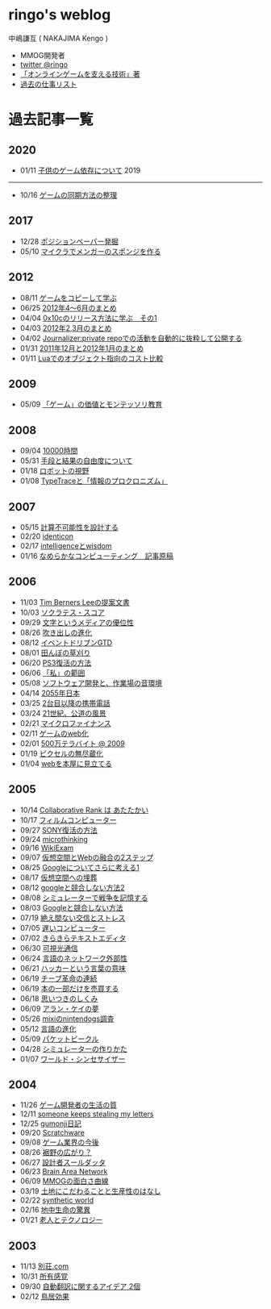 ringo's weblog
====
中嶋謙互 ( NAKAJIMA Kengo )

 - MMOG開発者
 - [twitter @ringo](http://twitter.com/ringo)
 - [「オンラインゲームを支える技術」著](http://goo.gl/cLoOc)
 - [過去の仕事リスト](https://github.com/kengonakajima/profile/blob/master/README.md)



過去記事一覧
====

2020
----
- 01/11 [子供のゲーム依存について](https://github.com/kengonakajima/blog/blob/master/articles/game_kids.md)
2019
----
 - 10/16 [ゲームの同期方法の整理](https://github.com/kengonakajima/blog/blob/master/articles/sync.md)
 
2017
----
 - 12/28 [ポジションペーパー発掘](https://github.com/kengonakajima/blog/blob/master/articles/position.md)
 - 05/10 [マイクラでメンガーのスポンジを作る](https://github.com/kengonakajima/blog/blob/master/articles/mc_menger_sponge.md)

2012
----
 - 08/11 [ゲームをコピーして学ぶ](https://github.com/kengonakajima/blog/blob/master/articles/copy_smb.md)
 - 06/25 [2012年4〜6月のまとめ](https://github.com/kengonakajima/blog/blob/master/articles/201206.md)
 - 04/04 [0x10cのリリース方法に学ぶ　その1](https://github.com/kengonakajima/blog/blob/master/articles/learn0x10c.md)
 - 04/03 [2012年2,3月のまとめ](https://github.com/kengonakajima/blog/blob/master/articles/201203.md)
 - 04/02 [Journalizer:private repoでの活動を自動的に抜粋して公開する](https://github.com/kengonakajima/blog/blob/master/articles/journalizer.md)
 - 01/31 [2011年12月と2012年1月のまとめ](https://github.com/kengonakajima/blog/blob/master/articles/201201.md)
 - 01/11 [Luaでのオブジェクト指向のコスト比較](https://github.com/kengonakajima/blog/blob/master/articles/luaoo.md)



2009
----
 - 05/09 [「ゲーム」の価値とモンテッソリ教育](https://github.com/kengonakajima/blog/blob/master/articles/montessori.md)

2008
----
 - 09/04 [10000時間](https://github.com/kengonakajima/blog/blob/master/articles/10000_hours.md)
 - 05/31 [手段と結果の自由度について](https://github.com/kengonakajima/blog/blob/master/articles/how_and_result.md)
 - 01/18 [ロボットの視野](https://github.com/kengonakajima/blog/blob/master/articles/robot_sight.md)
 - 01/08 [TypeTraceと「情報のプロクロニズム」](https://github.com/kengonakajima/blog/blob/master/articles/typetrace_1.md)
 

 
2007
----
 - 05/15 [計算不可能性を設計する](https://github.com/kengonakajima/blog/blob/master/articles/uncomputability.md)
 - 02/20 [identicon](https://github.com/kengonakajima/blog/blob/master/articles/identicon.md)
 - 02/17 [intelligenceとwisdom](https://github.com/kengonakajima/blog/blob/master/articles/intelligencewis_1.md)
 - 01/16 [なめらかなコンピューティング　記事原稿](https://github.com/kengonakajima/blog/blob/master/articles/nameraka.md)

 
2006
----
 - 11/03 [Tim Berners Leeの提案文書](https://github.com/kengonakajima/blog/blob/master/articles/tim_berners_lee.md)
 - 10/03 [ソクラテス・スコア](https://github.com/kengonakajima/blog/blob/master/articles/socrates.md)
 - 09/29 [文字というメディアの優位性](https://github.com/kengonakajima/blog/blob/master/articles/letters.md)
 - 08/26 [吹き出しの進化](https://github.com/kengonakajima/blog/blob/master/articles/evolution_of_bubbles.md)
 - 08/12 [イベントドリブンGTD](https://github.com/kengonakajima/blog/blob/master/articles/gtd_1.md)
 - 08/01 [田んぼの草刈り](https://github.com/kengonakajima/blog/blob/master/articles/ricefarms.md)
 - 06/20 [PS3復活の方法](https://github.com/kengonakajima/blog/blob/master/articles/ps3.md)
 - 06/06 [「私」の範囲](https://github.com/kengonakajima/blog/blob/master/articles/bounds_of_myself.md) 
 - 05/08 [ソフトウェア開発と、作業場の音環境](https://github.com/kengonakajima/blog/blob/master/articles/sound_environment.md)
 - 04/14 [2055年日本](https://github.com/kengonakajima/blog/blob/master/articles/2055.md)
 - 03/25 [2台目以降の携帯電話](https://github.com/kengonakajima/blog/blob/master/articles/second_mobile_phone.md)
 - 03/24 [21世紀、公道の風景](https://github.com/kengonakajima/blog/blob/master/articles/vehicles_21century.md)
 - 02/21 [マイクロファイナンス](https://github.com/kengonakajima/blog/blob/master/articles/access_for_all.md)
 - 02/11 [ゲームのweb化](https://github.com/kengonakajima/blog/blob/master/articles/web_3.md)
 - 02/01 [500万テラバイト @ 2009](https://github.com/kengonakajima/blog/blob/master/articles/500_2009_1.md)
 - 01/19 [ピクセルの無尽蔵化](https://github.com/kengonakajima/blog/blob/master/articles/infinity_pixels.md)
 - 01/04 [webを本屋に見立てる](https://github.com/kengonakajima/blog/blob/master/articles/web_as_bookstore.md)
 
2005
----
 - 10/14 [Collaborative Rank は あたたかい](https://github.com/kengonakajima/blog/blob/master/articles/collaborative_r.md)
 - 10/17 [フィルムコンピューター](https://github.com/kengonakajima/blog/blob/master/articles/film_computer.md)
 - 09/27 [SONY復活の方法](https://github.com/kengonakajima/blog/blob/master/articles/sony.md)
 - 09/24 [microthinking](https://github.com/kengonakajima/blog/blob/master/articles/microthinking_1.md)
 - 09/16 [WikiExam](https://github.com/kengonakajima/blog/blob/master/articles/wikiexam.md)
 - 09/07 [仮想空間とWebの融合の2ステップ](https://github.com/kengonakajima/blog/blob/master/articles/web2.md)
 - 08/25 [Googleについてさらに考える1](https://github.com/kengonakajima/blog/blob/master/articles/thougs_on_google_more_1.md)
 - 08/17 [仮想空間への埋葬](https://github.com/kengonakajima/blog/blob/master/articles/bury_in_vw.md) 
 - 08/12 [googleと競合しない方法2](https://github.com/kengonakajima/blog/blob/master/articles/google2_1.md) 
 - 08/08 [シミュレーターで戦争を記憶する](https://github.com/kengonakajima/blog/blob/master/articles/memorize_war_by_sim.md)
 - 08/03 [Googleと競合しない方法](https://github.com/kengonakajima/blog/blob/master/articles/google.md)
 - 07/19 [絶え間ない交信とストレス](https://github.com/kengonakajima/blog/blob/master/articles/continuous_communication_and_stress.md)
 - 07/05 [遅いコンピューター](https://github.com/kengonakajima/blog/blob/master/articles/slow_computer.md)
 - 07/02 [きらきらテキストエディタ](https://github.com/kengonakajima/blog/blob/master/articles/texteditor_illumination.md)
 - 06/30 [可視光通信](https://github.com/kengonakajima/blog/blob/master/articles/visible_spectrum_network.md)
 - 06/24 [言語のネットワーク外部性](https://github.com/kengonakajima/blog/blob/master/articles/network_effect_of_languages.md)
 - 06/21 [ハッカーという言葉の意味](https://github.com/kengonakajima/blog/blob/master/articles/hackers.md)
 - 06/19 [チープ革命の連続](https://github.com/kengonakajima/blog/blob/master/articles/continuous_cheap_revolution.md)
 - 06/19 [本の一部だけを売買する](https://github.com/kengonakajima/blog/blob/master/articles/partial_book.md) 
 - 06/18 [思いつきのしくみ](https://github.com/kengonakajima/blog/blob/master/articles/serendipity.md) 
 - 06/09 [アラン・ケイの夢](https://github.com/kengonakajima/blog/blob/master/articles/alan_kay.md)
 - 05/26 [mixiのnintendogs調査](https://github.com/kengonakajima/blog/blob/master/articles/mixinintendogs.md)
 - 05/12 [言語の進化](https://github.com/kengonakajima/blog/blob/master/articles/languages.md)
 - 05/09 [パケットビークル](https://github.com/kengonakajima/blog/blob/master/articles/packet_vehicle.md)
 - 04/28 [シミュレーターの作りかた](https://github.com/kengonakajima/blog/blob/master/articles/how_to_make_sim.md)
 - 01/07 [ワールド・シンセサイザー](https://github.com/kengonakajima/blog/blob/master/articles/world_synthesizer.md)
 
2004
----
 - 11/26 [ゲーム開発者の生活の質](https://github.com/kengonakajima/blog/blob/master/articles/qol_of_game_developer.md)
 - 12/11 [someone keeps stealing my letters](https://github.com/kengonakajima/blog/blob/master/articles/someone_keeps_s.md)
 - 12/25 [gumonji日記](https://github.com/kengonakajima/blog/blob/master/articles/gumonji_1.md)
 - 09/20 [Scratchware](https://github.com/kengonakajima/blog/blob/master/articles/scratchware.md)
 - 09/08 [ゲーム業界の今後](https://github.com/kengonakajima/blog/blob/master/articles/game_industory.md)
 - 08/26 [裾野の広がり？](https://github.com/kengonakajima/blog/blob/master/articles/expantion.md)
 - 06/27 [設計者スールダッタ](https://github.com/kengonakajima/blog/blob/master/articles/kenji.md) 
 - 06/23 [Brain Area Network](https://github.com/kengonakajima/blog/blob/master/articles/brain_area_netw.md)
 - 06/09 [MMOGの面白さ曲線](https://github.com/kengonakajima/blog/blob/master/articles/mmog_1.md)
 - 03/19 [土地にこだわることと生産性のはなし](https://github.com/kengonakajima/blog/blob/master/articles/productivity.md)
 - 02/22 [synthetic world](https://github.com/kengonakajima/blog/blob/master/articles/synthetic_world.md)
 - 02/16 [地中生命の驚異](https://github.com/kengonakajima/blog/blob/master/articles/underground.md)
 - 01/21 [老人とテクノロジー](https://github.com/kengonakajima/blog/blob/master/articles/elders.md)

2003
----
 - 11/13 [別荘.com](https://github.com/kengonakajima/blog/blob/master/articles/bessou.md)
 - 10/31 [所有感覚](https://github.com/kengonakajima/blog/blob/master/articles/i_feel_i_have_it.md)
 - 09/30 [自動翻訳に関するアイデア 2個](https://github.com/kengonakajima/blog/blob/master/articles/automated_translation.md)
 - 02/12 [鳥居効果](https://github.com/kengonakajima/blog/blob/master/articles/torii_effect.md)   

 